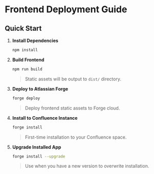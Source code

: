 # Frontend Deployment Guide

## Quick Start

1. **Install Dependencies**
   ```bash
   npm install
   ```

2. **Build Frontend**
   ```bash
   npm run build
   ```
   > Static assets will be output to `dist/` directory.

3. **Deploy to Atlassian Forge**
   ```bash
   forge deploy
   ```
   > Deploy frontend static assets to Forge cloud.

4. **Install to Confluence Instance**
   ```bash
   forge install
   ```
   > First-time installation to your Confluence space.

5. **Upgrade Installed App**
   ```bash
   forge install --upgrade
   ```
   > Use when you have a new version to overwrite installation.
